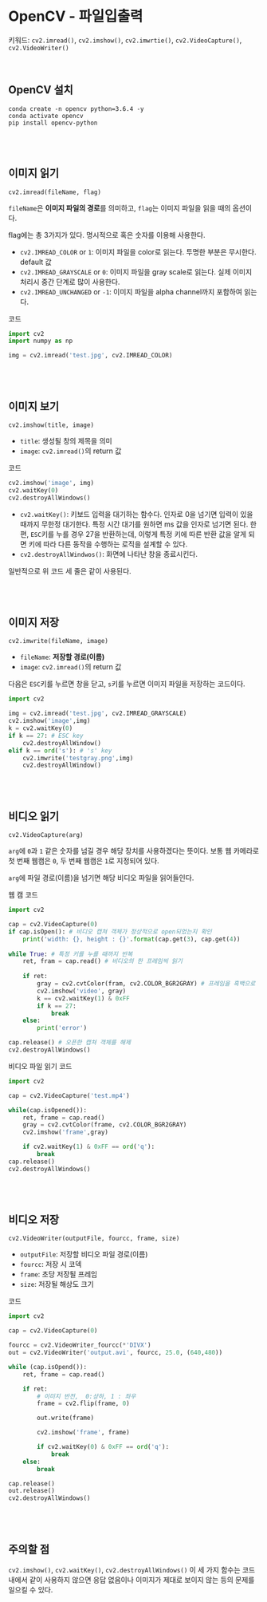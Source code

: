 # OpenCV - 파일입출력

<p>

키워드: `cv2.imread()`, `cv2.imshow()`, `cv2.imwrtie()`, `cv2.VideoCapture()`, `cv2.VideoWriter()`
</p>

<br>

## OpenCV 설치
<p>

```
conda create -n opencv python=3.6.4 -y
conda activate opencv
pip install opencv-python
```
</p>

<br><br>

## 이미지 읽기
<p>

`cv2.imread(fileName, flag)`
</p>
<p>

`fileName`은 **이미지 파일의 경로**를 의미하고, `flag`는 이미지 파일을 읽을 때의 옵션이다.
</p>
<p>

flag에는 총 3가지가 있다. 명시적으로 혹은 숫자를 이용해 사용한다.
- `cv2.IMREAD_COLOR` or `1`: 이미지 파일을 color로 읽는다. 투명한 부분은 무시한다. default 값
- `cv2.IMREAD_GRAYSCALE` or `0`: 이미지 파일을 gray scale로 읽는다. 실제 이미지 처리시 중간 단계로 많이 사용한다.
- `cv2.IMREAD_UNCHANGED` or `-1`: 이미지 파일을 alpha channel까지 포함하여 읽는다.
</p>
<p>코드</p>
<p>

```python
import cv2
import numpy as np

img = cv2.imread('test.jpg', cv2.IMREAD_COLOR)
```
</p>

<br><br>

## 이미지 보기
<p>

`cv2.imshow(title, image)`
</p>
<p>

- `title`: 생성될 창의 제목을 의미
- `image`: `cv2.imread()`의 return 값
</p>
<p>코드</p>
<p>

```python
cv2.imshow('image', img)
cv2.waitKey(0)
cv2.destroyAllWindows()
```
</p>
<p>

- `cv2.waitKey()`: 키보드 입력을 대기하는 함수다. 인자로 0을 넘기면 입력이 있을 때까지 무한정 대기한다. 특정 시간 대기를 원하면 ms 값을 인자로 넘기면 된다. 한 편, `ESC`키를 누를 경우 27을 반환하는데, 이렇게 특정 키에 따른 반환 값을 알게 되면 키에 따라 다른 동작을 수행하는 로직을 설계할 수 있다.
- `cv2.destroyAllWindwos()`: 화면에 나타난 창을 종료시킨다.
</p>
<p>일반적으로 위 코드 세 줄은 같이 사용된다.</p>

<br><br>

## 이미지 저장
<p>

`cv2.imwrite(fileName, image)`
</p>
<p>

- `fileName`: **저장할 경로(이름)**
- `image`: `cv2.imread()`의 return 값
</p>
<p>

다음은 `ESC`키를 누르면 창을 닫고, `s`키를 누르면 이미지 파일을 저장하는 코드이다.
</p>
<p>

```python
import cv2

img = cv2.imread('test.jpg', cv2.IMREAD_GRAYSCALE)
cv2.imshow('image',img)
k = cv2.waitKey(0)
if k == 27: # ESC key
    cv2.destroyAllWindow()
elif k == ord('s'): # 's' key
    cv2.imwrite('testgray.png',img)
    cv2.destroyAllWindow()
```
</p>

<br><br>

## 비디오 읽기
<p>

`cv2.VideoCapture(arg)`
</p>
<p>

`arg`에 `0`과 `1` 같은 숫자를 넘길 경우 해당 장치를 사용하겠다는 뜻이다. 보통 웹 카메라로 첫 번째 웹캠은 `0`, 두 번째 웹캠은 `1`로 지정되어 있다.
</p>
<p>

`arg`에 파일 경로(이름)을 넘기면 해당 비디오 파일을 읽어들인다.
</p>
<p>웹 캠 코드</p>
<p>

```python
import cv2

cap = cv2.VideoCapture(0)
if cap.isOpen(): # 비디오 캡쳐 객체가 정상적으로 open되었는지 확인
	print('width: {}, height : {}'.format(cap.get(3), cap.get(4))
	
while True: # 특정 키를 누를 때까지 반복
	ret, fram = cap.read() # 비디오의 한 프레임씩 읽기
	
	if ret:
		gray = cv2.cvtColor(fram, cv2.COLOR_BGR2GRAY) # 프레임을 흑백으로 변환
		cv2.imshow('video', gray)
		k == cv2.waitKey(1) & 0xFF
		if k == 27:
			break
	else:
		print('error')

cap.release() # 오픈한 캡쳐 객체를 해제
cv2.destroyAllWindows()	
```
</p>
<p>비디오 파일 읽기 코드</p>
<p>

```python
import cv2

cap = cv2.VideoCapture('test.mp4')

while(cap.isOpened()):
    ret, frame = cap.read()
    gray = cv2.cvtColor(frame, cv2.COLOR_BGR2GRAY)
    cv2.imshow('frame',gray)

    if cv2.waitKey(1) & 0xFF == ord('q'):
        break
cap.release()
cv2.destroyAllWindows()
```
</p>

<br><br>

## 비디오 저장
<p>

`cv2.VideoWriter(outputFile, fourcc, frame, size)`
</p>
<p>

- `outputFile`: 저장할 비디오 파일 경로(이름)
- `fourcc`: 저장 시 코덱
- `frame`: 초당 저장될 프레임
- `size`: 저장될 해상도 크기
</p>
<p>코드</p>
<p>

```python
import cv2

cap = cv2.VideoCapture(0)

fourcc = cv2.VideoWriter_fourcc(*'DIVX')
out = cv2.VideoWriter('output.avi', fourcc, 25.0, (640,480))

while (cap.isOpend()):
    ret, frame = cap.read()

    if ret:
        # 이미지 반전,  0:상하, 1 : 좌우
        frame = cv2.flip(frame, 0)

        out.write(frame)

        cv2.imshow('frame', frame)

        if cv2.waitKey(0) & 0xFF == ord('q'):
            break
    else:
        break

cap.release()
out.release()
cv2.destroyAllWindows()
```
</p>

<br><br>

## 주의할 점
<p>

`cv2.imshow()`, `cv2.waitKey()`, `cv2.destroyAllWindows()` 이 세 가지 함수는 코드 내에서 같이 사용하지 않으면 응답 없음이나 이미지가 제대로 보이지 않는 등의 문제를 일으킬 수 있다.
</p>